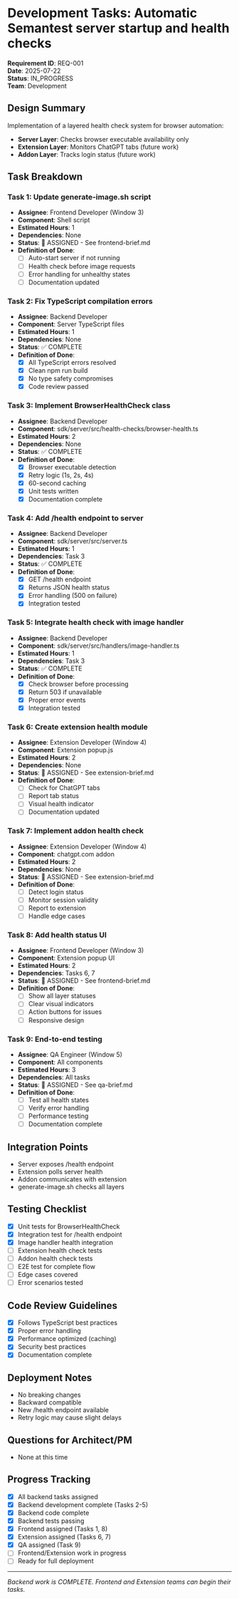 # Development Tasks: Automatic Semantest server startup and health checks

**Requirement ID**: REQ-001  
**Date**: 2025-07-22  
**Status**: IN_PROGRESS  
**Team**: Development

## Design Summary
Implementation of a layered health check system for browser automation:
- **Server Layer**: Checks browser executable availability only
- **Extension Layer**: Monitors ChatGPT tabs (future work)  
- **Addon Layer**: Tracks login status (future work)

## Task Breakdown

### Task 1: Update generate-image.sh script
- **Assignee**: Frontend Developer (Window 3)
- **Component**: Shell script
- **Estimated Hours**: 1
- **Dependencies**: None
- **Status**: 🔄 ASSIGNED - See frontend-brief.md
- **Definition of Done**:
  - [ ] Auto-start server if not running
  - [ ] Health check before image requests
  - [ ] Error handling for unhealthy states
  - [ ] Documentation updated

### Task 2: Fix TypeScript compilation errors
- **Assignee**: Backend Developer
- **Component**: Server TypeScript files
- **Estimated Hours**: 1
- **Dependencies**: None
- **Status**: ✅ COMPLETE
- **Definition of Done**:
  - [x] All TypeScript errors resolved
  - [x] Clean npm run build
  - [x] No type safety compromises
  - [x] Code review passed

### Task 3: Implement BrowserHealthCheck class
- **Assignee**: Backend Developer
- **Component**: sdk/server/src/health-checks/browser-health.ts
- **Estimated Hours**: 2
- **Dependencies**: None
- **Status**: ✅ COMPLETE
- **Definition of Done**:
  - [x] Browser executable detection
  - [x] Retry logic (1s, 2s, 4s)
  - [x] 60-second caching
  - [x] Unit tests written
  - [x] Documentation complete

### Task 4: Add /health endpoint to server
- **Assignee**: Backend Developer
- **Component**: sdk/server/src/server.ts
- **Estimated Hours**: 1
- **Dependencies**: Task 3
- **Status**: ✅ COMPLETE
- **Definition of Done**:
  - [x] GET /health endpoint
  - [x] Returns JSON health status
  - [x] Error handling (500 on failure)
  - [x] Integration tested

### Task 5: Integrate health check with image handler
- **Assignee**: Backend Developer
- **Component**: sdk/server/src/handlers/image-handler.ts
- **Estimated Hours**: 1
- **Dependencies**: Task 3
- **Status**: ✅ COMPLETE
- **Definition of Done**:
  - [x] Check browser before processing
  - [x] Return 503 if unavailable
  - [x] Proper error events
  - [x] Integration tested

### Task 6: Create extension health module
- **Assignee**: Extension Developer (Window 4)
- **Component**: Extension popup.js
- **Estimated Hours**: 2
- **Dependencies**: None
- **Status**: 🔄 ASSIGNED - See extension-brief.md
- **Definition of Done**:
  - [ ] Check for ChatGPT tabs
  - [ ] Report tab status
  - [ ] Visual health indicator
  - [ ] Documentation updated

### Task 7: Implement addon health check
- **Assignee**: Extension Developer (Window 4)
- **Component**: chatgpt.com addon
- **Estimated Hours**: 2
- **Dependencies**: None
- **Status**: 🔄 ASSIGNED - See extension-brief.md
- **Definition of Done**:
  - [ ] Detect login status
  - [ ] Monitor session validity
  - [ ] Report to extension
  - [ ] Handle edge cases

### Task 8: Add health status UI
- **Assignee**: Frontend Developer (Window 3)
- **Component**: Extension popup UI
- **Estimated Hours**: 2
- **Dependencies**: Tasks 6, 7
- **Status**: 🔄 ASSIGNED - See frontend-brief.md
- **Definition of Done**:
  - [ ] Show all layer statuses
  - [ ] Clear visual indicators
  - [ ] Action buttons for issues
  - [ ] Responsive design

### Task 9: End-to-end testing
- **Assignee**: QA Engineer (Window 5)
- **Component**: All components
- **Estimated Hours**: 3
- **Dependencies**: All tasks
- **Status**: 🔄 ASSIGNED - See qa-brief.md
- **Definition of Done**:
  - [ ] Test all health states
  - [ ] Verify error handling
  - [ ] Performance testing
  - [ ] Documentation complete

## Integration Points
- Server exposes /health endpoint
- Extension polls server health
- Addon communicates with extension
- generate-image.sh checks all layers

## Testing Checklist
- [x] Unit tests for BrowserHealthCheck
- [x] Integration test for /health endpoint
- [x] Image handler health integration
- [ ] Extension health check tests
- [ ] Addon health check tests
- [ ] E2E test for complete flow
- [ ] Edge cases covered
- [ ] Error scenarios tested

## Code Review Guidelines
- [x] Follows TypeScript best practices
- [x] Proper error handling
- [x] Performance optimized (caching)
- [x] Security best practices
- [x] Documentation complete

## Deployment Notes
- No breaking changes
- Backward compatible
- New /health endpoint available
- Retry logic may cause slight delays

## Questions for Architect/PM
- None at this time

## Progress Tracking
- [x] All backend tasks assigned
- [x] Backend development complete (Tasks 2-5)
- [x] Backend code complete
- [x] Backend tests passing
- [x] Frontend assigned (Tasks 1, 8)
- [x] Extension assigned (Tasks 6, 7)
- [x] QA assigned (Task 9)
- [ ] Frontend/Extension work in progress
- [ ] Ready for full deployment

---
*Backend work is COMPLETE. Frontend and Extension teams can begin their tasks.*